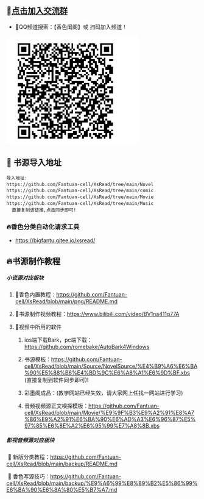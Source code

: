 
##  :dart:[点击加入交流群](https://qun.qq.com/qqweb/qunpro/share?_wv=3&_wwv=128&inviteCode=1tx5fU&from=181074&biz=ka#/pc) 
- :sunrise:QQ频道搜索：【香色闺阁】或 扫码加入频道！

![](png/qq.png)

## 📖 书源导入地址 

```tex
导入地址:
https://github.com/Fantuan-cell/XsRead/tree/main/Novel
https://github.com/Fantuan-cell/XsRead/tree/main/comic
https://github.com/Fantuan-cell/XsRead/tree/main/Movie
https://github.com/Fantuan-cell/XsRead/tree/main/Music
  直接复制该链接,点击同步即可!
```

### :fire:香色分类自动化请求工具

  - https://bigfantu.gitee.io/xsread/

## :fire:书源制作教程
##### 小说源对应板块

1. :large_orange_diamond:香色内置教程：https://github.com/Fantuan-cell/XsRead/blob/main/png/README.md

2. :large_orange_diamond:书源制作视频教程：https://www.bilibili.com/video/BV1na411q77A

  

3. :large_orange_diamond:视频中所用的软件
     1. ios端下载Bark，pc端下载：https://github.com/romebake/AutoBark4Windows

     2. 书源模板：https://github.com/Fantuan-cell/XsRead/blob/main/Source/NovelSource/%E4%B9%A6%E6%BA%90%E5%88%B6%E4%BD%9C%E6%A8%A1%E6%9D%BF.xbs (直接复制到软件同步即可)!

     3. 彩墨阁成品：(教学网站已经失效，请大家网上任找一网站进行学习)

     4. 音频视频源正文嗅探模板：https://github.com/Fantuan-cell/XsRead/blob/main/Movie/%E9%9F%B3%E9%A2%91%E8%A7%86%E9%A2%91%E6%BA%90%E6%AD%A3%E6%96%87%E5%97%85%E6%8E%A2%E6%95%99%E7%A8%8B.xbs
     
        

##### 影视音频源对应板块

​	:pushpin: 新版分类教程：https://github.com/Fantuan-cell/XsRead/blob/main/backup/README.md

​	:pushpin: 香色写源技巧：https://github.com/Fantuan-cell/XsRead/blob/main/backup/%E9%A6%99%E8%89%B2%E5%86%99%E6%BA%90%E6%8A%80%E5%B7%A7.md









